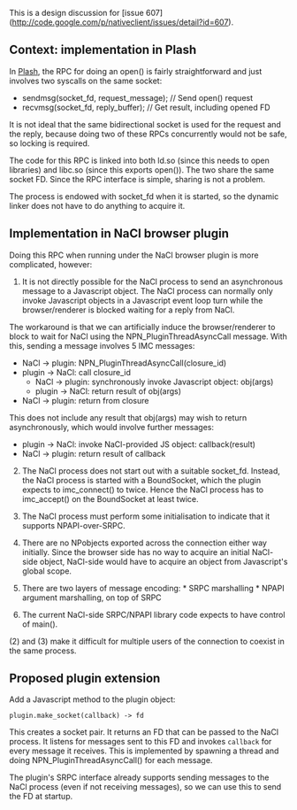 This is a design discussion for [issue 607]
(http://code.google.com/p/nativeclient/issues/detail?id=607).

## Context: implementation in Plash

In [Plash](http://plash.beasts.org), the RPC for doing an open() is fairly
straightforward and just involves two syscalls on the same socket:

*   sendmsg(socket\_fd, request\_message); // Send open() request
*   recvmsg(socket\_fd, reply\_buffer); // Get result, including opened FD

It is not ideal that the same bidirectional socket is used for the request and
the reply, because doing two of these RPCs concurrently would not be safe, so
locking is required.

The code for this RPC is linked into both ld.so (since this needs to open
libraries) and libc.so (since this exports open()). The two share the same
socket FD. Since the RPC interface is simple, sharing is not a problem.

The process is endowed with socket\_fd when it is started, so the dynamic linker
does not have to do anything to acquire it.

## Implementation in NaCl browser plugin

Doing this RPC when running under the NaCl browser plugin is more complicated,
however:

1) It is not directly possible for the NaCl process to send an asynchronous
message to a Javascript object. The NaCl process can normally only invoke
Javascript objects in a Javascript event loop turn while the browser/renderer is
blocked waiting for a reply from NaCl.

The workaround is that we can artificially induce the browser/renderer to block
to wait for NaCl using the NPN\_PluginThreadAsyncCall message. With this,
sending a message involves 5 IMC messages:

*   NaCl -> plugin: NPN\_PluginThreadAsyncCall(closure\_id)
*   plugin -> NaCl: call closure\_id
    *   NaCl -> plugin: synchronously invoke Javascript object: obj(args)
    *   plugin -> NaCl: return result of obj(args)
*   NaCl -> plugin: return from closure

This does not include any result that obj(args) may wish to return
asynchronously, which would involve further messages:

*   plugin -> NaCl: invoke NaCl-provided JS object: callback(result)
*   NaCl -> plugin: return result of callback

2) The NaCl process does not start out with a suitable socket\_fd. Instead, the
NaCl process is started with a BoundSocket, which the plugin expects to
imc\_connect() to twice. Hence the NaCl process has to imc\_accept() on the
BoundSocket at least twice.

3) The NaCl process must perform some initialisation to indicate that it
supports NPAPI-over-SRPC.

4) There are no NPobjects exported across the connection either way initially.
Since the browser side has no way to acquire an initial NaCl-side object,
NaCl-side would have to acquire an object from Javascript's global scope.

5) There are two layers of message encoding: * SRPC marshalling * NPAPI argument
marshalling, on top of SRPC

6) The current NaCl-side SRPC/NPAPI library code expects to have control of
main().

(2) and (3) make it difficult for multiple users of the connection to coexist in
the same process.

## Proposed plugin extension

Add a Javascript method to the plugin object:

`plugin.make_socket(callback) -> fd`

This creates a socket pair. It returns an FD that can be passed to the NaCl
process. It listens for messages sent to this FD and invokes `callback` for
every message it receives. This is implemented by spawning a thread and doing
NPN\_PluginThreadAsyncCall() for each message.

The plugin's SRPC interface already supports sending messages to the NaCl
process (even if not receiving messages), so we can use this to send the FD at
startup.

